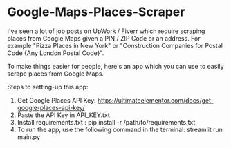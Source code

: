 # Google-Maps-Places-Scraper

I've seen a lot of job posts on UpWork / Fiverr which require scraping places from Google Maps given a PIN / ZIP Code or an address. For example "Pizza Places in New York" or "Construction Companies for Postal Code {Any London Postal Code}". 

To make things easier for people, here's an app which you can use to easily scrape places from Google Maps.

Steps to setting-up this app:

1. Get Google Places API Key: https://ultimateelementor.com/docs/get-google-places-api-key/
2. Paste the API Key in API_KEY.txt
3. Install requirements.txt : pip install -r /path/to/requirements.txt
4. To run the app, use the following command in the terminal: streamlit run main.py
